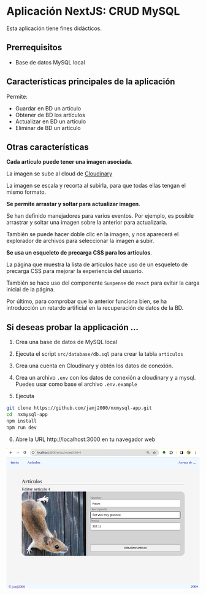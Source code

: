 # Aplicación NextJS: CRUD MySQL

Esta aplicación tiene fines didácticos.

## Prerrequisitos

- Base de datos MySQL local
  
## Características principales de la aplicación

Permite:

- Guardar en BD un artículo
- Obtener de BD los artículos
- Actualizar en BD un artículo
- Eliminar de BD un artículo

## Otras características

**Cada artículo puede tener una imagen asociada**.

La imagen se sube al cloud de [Cloudinary](https://cloudinary.com/)

La imagen se escala y recorta al subirla, para que todas ellas tengan el mismo formato.

**Se permite arrastar y soltar para actualizar imagen**.

Se han definido manejadores para varios eventos. Por ejemplo, es posible arrastrar y soltar una imagen sobre la anterior para actualizarla.

También se puede hacer doble clic en la imagen, y nos aparecerá el explorador de archivos para seleccionar la imagen a subir.

**Se usa un esqueleto de precarga CSS para los artículos**.

La página que muestra la lista de artículos hace uso de un esqueleto de precarga CSS para mejorar la experiencia del usuario.

También se hace uso del componente `Suspense` de `react` para evitar la carga inicial de la página.

Por último, para comprobar que lo anterior funciona bien, se ha introducción un retardo artificial en la recuperación de datos de la BD.

## Si deseas probar la applicación ...

1. Crea una base de datos de MySQL local

2. Ejecuta el script `src/database/db.sql` para crear la tabla `articulos`

3. Crea una cuenta en Cloudinary y obtén los datos de conexión. 


4. Crea un archivo `.env` con los datos de conexión a cloudinary y a mysql. Puedes usar como base el archivo `.env.example`


5. Ejecuta

```sh
git clone https://github.com/jamj2000/nxmysql-app.git
cd  nxmysql-app
npm install 
npm run dev
```

6. Abre la URL http://localhost:3000 en tu navegador web

![screenshot](public/screenshot.png)